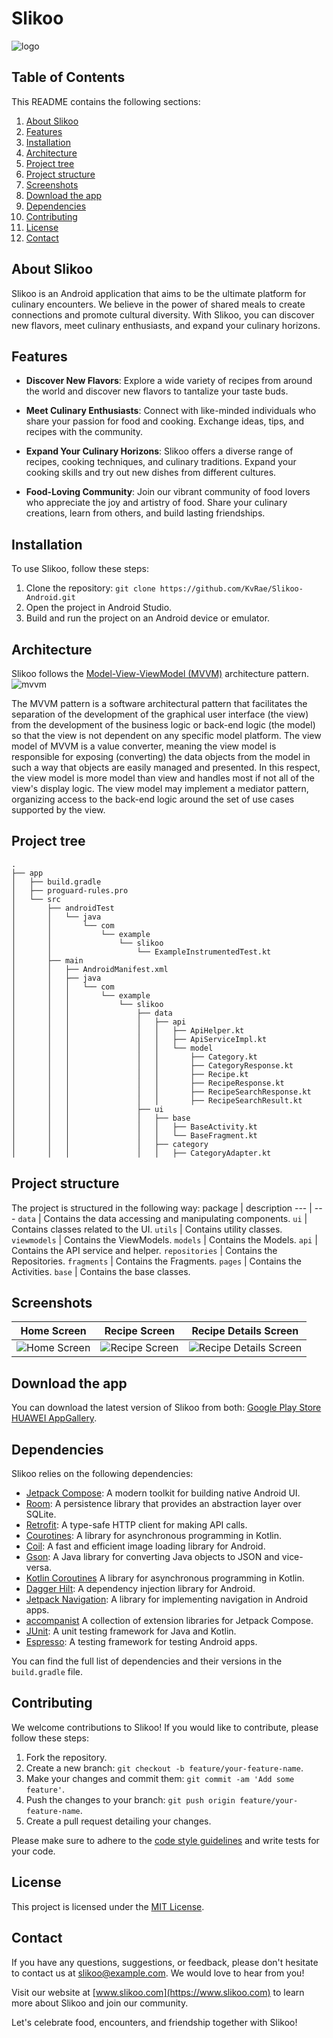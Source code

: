 
# Slikoo


![logo](https://github.com/KvRae/Slikoo-Android/assets/58667227/94fee035-631a-498e-93ca-22f6b113e490)


## Table of Contents
This README contains the following sections:

1. [About Slikoo](#about-slikoo)
2. [Features](#features)
3. [Installation](#installation)
4. [Architecture](#architecture)
5. [Project tree](#project-tree)
6. [Project structure](#project-structure)
7. [Screenshots](#screenshots)
8. [Download the app](#download-the-app)
9. [Dependencies](#dependencies)
10. [Contributing](#contributing)
11. [License](#license)
12. [Contact](#contact)


## About Slikoo

Slikoo is an Android application that aims to be the ultimate platform for culinary encounters.
We believe in the power of shared meals to create connections and promote cultural diversity.
With Slikoo, you can discover new flavors, meet culinary enthusiasts, and expand your culinary horizons.

## Features

- **Discover New Flavors**: Explore a wide variety of recipes from around the world and discover new flavors to tantalize your taste buds.

- **Meet Culinary Enthusiasts**: Connect with like-minded individuals who share your passion for food and cooking. Exchange ideas, tips, and recipes with the community.

- **Expand Your Culinary Horizons**: Slikoo offers a diverse range of recipes, cooking techniques, and culinary traditions. Expand your cooking skills and try out new dishes from different cultures.

- **Food-Loving Community**: Join our vibrant community of food lovers who appreciate the joy and artistry of food. Share your culinary creations, learn from others, and build lasting friendships.

## Installation

To use Slikoo, follow these steps:

1. Clone the repository: `git clone https://github.com/KvRae/Slikoo-Android.git`
2. Open the project in Android Studio.
3. Build and run the project on an Android device or emulator.

## Architecture

Slikoo follows the [Model-View-ViewModel (MVVM)](https://en.wikipedia.org/wiki/Model%E2%80%93view%E2%80%93viewmodel) architecture pattern. 
![mvvm](https://github.com/KvRae/Slikoo-Android/assets/58667227/bdc86f23-7342-4016-abcb-6e584d1fe1bb)

The MVVM pattern is a software architectural pattern that facilitates the separation of the development of the graphical user interface (the view) 
from the development of the business logic or back-end logic (the model) so that the view is not dependent on any specific model platform. 
The view model of MVVM is a value converter, meaning the view model is responsible for exposing (converting) the data objects from the model in such a way 
that objects are easily managed and presented. In this respect, the view model is more model than view and handles most if not all of the view's display logic. 
The view model may implement a mediator pattern, organizing access to the back-end logic around the set of use cases supported by the view.


## Project tree

```
.
├── app
│   ├── build.gradle
│   ├── proguard-rules.pro
│   └── src
│       ├── androidTest
│       │   └── java
│       │       └── com
│       │           └── example
│       │               └── slikoo
│       │                   └── ExampleInstrumentedTest.kt
│       ├── main
│       │   ├── AndroidManifest.xml
│       │   ├── java
│       │   │   └── com
│       │   │       └── example
│       │   │           └── slikoo
│       │   │               ├── data
│       │   │               │   ├── api
│       │   │               │   │   ├── ApiHelper.kt
│       │   │               │   │   ├── ApiServiceImpl.kt
│       │   │               │   │   └── model
│       │   │               │   │       ├── Category.kt
│       │   │               │   │       ├── CategoryResponse.kt
│       │   │               │   │       ├── Recipe.kt
│       │   │               │   │       ├── RecipeResponse.kt
│       │   │               │   │       ├── RecipeSearchResponse.kt
│       │   │               │   │       ├── RecipeSearchResult.kt
│       │   │               ├── ui
│       │   │               │   ├── base
│       │   │               │   │   ├── BaseActivity.kt
│       │   │               │   │   └── BaseFragment.kt
│       │   │               │   ├── category
│       │   │               │   │   ├── CategoryAdapter.kt
```

## Project structure 
The project is structured in the following way:
package | description
--- | ---
`data` | Contains the data accessing and manipulating components.
`ui` | Contains classes related to the UI.
`utils` | Contains utility classes.
`viewmodels` | Contains the ViewModels.
`models` | Contains the Models.
`api` | Contains the API service and helper.
`repositories` | Contains the Repositories.
`fragments` | Contains the Fragments.
`pages` | Contains the Activities.
`base` | Contains the base classes.

## Screenshots
| Home Screen                                                                                                  | Recipe Screen                                                                                                  | Recipe Details Screen                                                                                                  |
|--------------------------------------------------------------------------------------------------------------|----------------------------------------------------------------------------------------------------------------|------------------------------------------------------------------------------------------------------------------------|
| ![Home Screen](https://github.com/KvRae/Slikoo-Android/assets/58667227/929b54c0-09d7-43e3-bec1-7d902c9885a2) | ![Recipe Screen](https://github.com/KvRae/Slikoo-Android/assets/58667227/a5589b44-672c-456b-9d26-8e252d9d4c55) | ![Recipe Details Screen](https://github.com/KvRae/Slikoo-Android/assets/58667227/a5589b44-672c-456b-9d26-8e252d9d4c55) |

## Download the app

You can download the latest version of Slikoo from both:
[Google Play Store](https://play.google.com/store/apps/details?id=com.example.slikoo)  
[HUAWEI AppGallery](https://www.amazon.com/dp/B08Z3JQZQD).



## Dependencies

Slikoo relies on the following dependencies:

- [Jetpack Compose](https://developer.android.com/jetpack/compose): A modern toolkit for building native Android UI.
- [Room](https://developer.android.com/jetpack/androidx/releases/room): A persistence library that provides an abstraction layer over SQLite.
- [Retrofit](https://square.github.io/retrofit/): A type-safe HTTP client for making API calls.
- [Courotines](https://developer.android.com/kotlin/coroutines): A library for asynchronous programming in Kotlin.
- [Coil](https://github.com/bumptech/glide): A fast and efficient image loading library for Android.
- [Gson](https://github.com/google/gson): A Java library for converting Java objects to JSON and vice-versa.
- [Kotlin Coroutines]() A library for asynchronous programming in Kotlin.
- [Dagger Hilt](https://dagger.dev/hilt/): A dependency injection library for Android.
- [Jetpack Navigation](https://developer.android.com/guide/navigation): A library for implementing navigation in Android apps.
- [accompanist]() A collection of extension libraries for Jetpack Compose.
- [JUnit](https://junit.org/junit5/): A unit testing framework for Java and Kotlin.
- [Espresso](https://developer.android.com/training/testing/espresso): A testing framework for testing Android apps.


You can find the full list of dependencies and their versions in the `build.gradle` file.

## Contributing

We welcome contributions to Slikoo! If you would like to contribute, please follow these steps:

1. Fork the repository.
2. Create a new branch: `git checkout -b feature/your-feature-name`.
3. Make your changes and commit them: `git commit -am 'Add some feature'`.
4. Push the changes to your branch: `git push origin feature/your-feature-name`.
5. Create a pull request detailing your changes.

Please make sure to adhere to the [code style guidelines](https://github.com/slikoo/style-guide) and write tests for your code.

## License

This project is licensed under the [MIT License](LICENSE).

## Contact

If you have any questions, suggestions, or feedback, please don't hesitate to contact us at [slikoo@example.com](mailto:slikoo@example.com). We would love to hear from you!

Visit our website at [www.slikoo.com](https://www.slikoo.com) to learn more about Slikoo and join our community.

Let's celebrate food, encounters, and friendship together with Slikoo!
